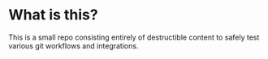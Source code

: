 # What is this?

This is a small repo consisting entirely of destructible content to safely test various git workflows and integrations.
